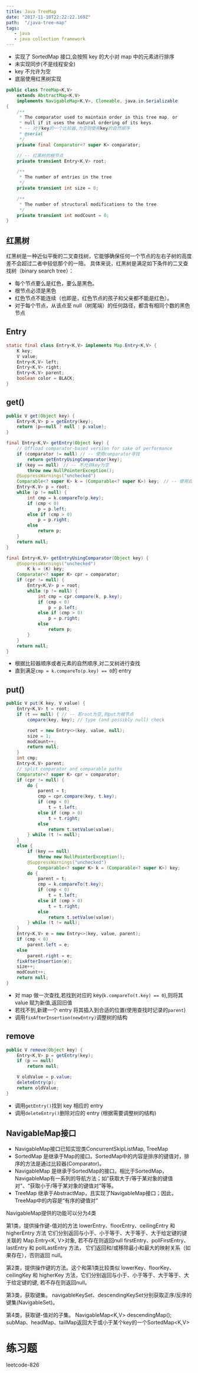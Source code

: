 ```yaml
---
title: Java TreeMap
date: "2017-11-10T22:22:22.169Z"
path:  "/java-tree-map"
tags:
   - java
   - java collection framework
---
```


* 实现了 SortedMap 接口,会按照 key 的大小对 map 中的元素进行排序
* 未实现同步(不是线程安全)
* key 不允许为空
* 底层使用红黑树实现

```java
public class TreeMap<K,V>
    extends AbstractMap<K,V>
    implements NavigableMap<K,V>, Cloneable, java.io.Serializable
{
    /**
     * The comparator used to maintain order in this tree map, or
     * null if it uses the natural ordering of its keys.
     * -- 对于key的一个比较器,为空则使用key的自然顺序
     * @serial
     */
    private final Comparator<? super K> comparator;

    // -- 红黑树的根节点
    private transient Entry<K,V> root;

    /**
     * The number of entries in the tree
     */
    private transient int size = 0;

    /**
     * The number of structural modifications to the tree.
     */
    private transient int modCount = 0;
}
```

## 红黑树

红黑树是一种近似平衡的二叉查找树，它能够确保任何一个节点的左右子树的高度差不会超过二者中较低那个的一陪。
具体来说，红黑树是满足如下条件的二叉查找树（binary search tree）：

* 每个节点要么是红色，要么是黑色。
* 根节点必须是黑色
* 红色节点不能连续（也即是，红色节点的孩子和父亲都不能是红色）。
* 对于每个节点，从该点至 null（树尾端）的任何路径，都含有相同个数的黑色节点

## Entry

```java
static final class Entry<K,V> implements Map.Entry<K,V> {
    K key;
    V value;
    Entry<K,V> left;
    Entry<K,V> right;
    Entry<K,V> parent;
    boolean color = BLACK;
}
```

## get()

```java
public V get(Object key) {
    Entry<K,V> p = getEntry(key);
    return (p==null ? null : p.value);
}

final Entry<K,V> getEntry(Object key) {
    // Offload comparator-based version for sake of performance
    if (comparator != null) // -- 使用comparator寻找
        return getEntryUsingComparator(key);
    if (key == null)　// -- 不允许key为空
        throw new NullPointerException();
    @SuppressWarnings("unchecked")
    Comparable<? super K> k = (Comparable<? super K>) key;　// -- 使用自然顺序
    Entry<K,V> p = root;
    while (p != null) {
        int cmp = k.compareTo(p.key);
        if (cmp < 0)
            p = p.left;
        else if (cmp > 0)
            p = p.right;
        else
            return p;
    }
    return null;
}

final Entry<K,V> getEntryUsingComparator(Object key) {
    @SuppressWarnings("unchecked")
        K k = (K) key;
    Comparator<? super K> cpr = comparator;
    if (cpr != null) {
        Entry<K,V> p = root;
        while (p != null) {
            int cmp = cpr.compare(k, p.key);
            if (cmp < 0)
                p = p.left;
            else if (cmp > 0)
                p = p.right;
            else
                return p;
        }
    }
    return null;
}
```

* 根据比较器顺序或者元素的自然顺序,对二叉树进行查找
* 直到满足`cmp = k.compareTo(p.key) == 0`的 entry

## put()

```java
public V put(K key, V value) {
    Entry<K,V> t = root;
    if (t == null) { // -- 若root为空,则put为根节点
        compare(key, key); // type (and possibly null) check

        root = new Entry<>(key, value, null);
        size = 1;
        modCount++;
        return null;
    }
    int cmp;
    Entry<K,V> parent;
    // split comparator and comparable paths
    Comparator<? super K> cpr = comparator;
    if (cpr != null) {
        do {
            parent = t;
            cmp = cpr.compare(key, t.key);
            if (cmp < 0)
                t = t.left;
            else if (cmp > 0)
                t = t.right;
            else
                return t.setValue(value);
        } while (t != null);
    }
    else {
        if (key == null)
            throw new NullPointerException();
        @SuppressWarnings("unchecked")
            Comparable<? super K> k = (Comparable<? super K>) key;
        do {
            parent = t;
            cmp = k.compareTo(t.key);
            if (cmp < 0)
                t = t.left;
            else if (cmp > 0)
                t = t.right;
            else
                return t.setValue(value);
        } while (t != null);
    }
    Entry<K,V> e = new Entry<>(key, value, parent);
    if (cmp < 0)
        parent.left = e;
    else
        parent.right = e;
    fixAfterInsertion(e);
    size++;
    modCount++;
    return null;
}
```

* 对 map 做一次查找,若找到对应的 key(`k.compareTo(t.key) == 0`),则将其 value 赋为新值,返回旧值
* 若找不到,新建一个 entry 将其插入到合适的位置(使用查找时记录的`parent`)
* 调用`fixAfterInsertion(newEntry)`调整树的结构

## remove

```java
public V remove(Object key) {
    Entry<K,V> p = getEntry(key);
    if (p == null)
        return null;

    V oldValue = p.value;
    deleteEntry(p);
    return oldValue;
}
```
* 调用`getEntry()`找到 key 相应的 entry
* 调用`deleteEntry()`删除对应的 entry (根据需要调整树的结构)

## NavigableMap接口

* NavigableMap接口已知实现类ConcurrentSkipListMap, TreeMap
* SortedMap 是继承于Map的接口。SortedMap中的内容是排序的键值对，排序的方法是通过比较器(Comparator)。
* NavigableMap 是继承于SortedMap的接口。相比于SortedMap，NavigableMap有一系列的导航方法；如"获取大于/等于某对象的键值对"、“获取小于/等于某对象的键值对”等等。 
* TreeMap 继承于AbstractMap，且实现了NavigableMap接口；因此，TreeMap中的内容是“有序的键值对”

NavigableMap提供的功能可以分为4类

第1类，提供操作键-值对的方法
lowerEntry、floorEntry、ceilingEntry 和 higherEntry 方法
它们分别返回与小于、小于等于、大于等于、大于给定键的键关联的 Map.Entry<K, V>对象, 若不存在则返回null
firstEntry、pollFirstEntry、lastEntry 和 pollLastEntry 方法，
它们返回和/或移除最小和最大的映射关系（如果存在），否则返回 null。

第2类，提供操作键的方法。这个和第1类比较类似
lowerKey、floorKey、ceilingKey 和 higherKey 方法，它们分别返回与小于、小于等于、大于等于、大于给定键的键, 若不存在则返回null。

第3类，获取键集。
navigableKeySet、descendingKeySet分别获取正序/反序的键集(NavigableSet<K>)。

第4类，获取键-值对的子集。
NavigableMap<K,V> descendingMap();
subMap、headMap、tailMap返回大于或小于某个key的一个SortedMap<K,V>


# 练习题
leetcode-826